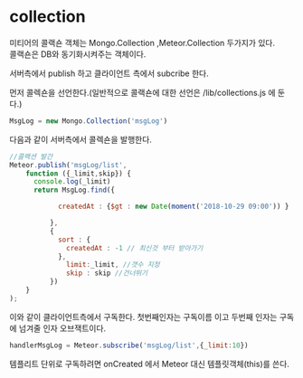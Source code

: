 collection
==========
미티어의 콜랙숀 객체는 Mongo.Collection ,Meteor.Collection 두가지가 있다.   
콜랙숀은 DB와 동기화시켜주는 객체이다.

서버측에서 publish 하고 클라이언트 측에서 subcribe 한다.

먼저 콜렉숀을 선언한다.(일반적으로 콜랙숀에 대한 선언은 /lib/collections.js 에 둔다.)
```js
MsgLog = new Mongo.Collection('msgLog')
```

다음과 같이 서버측에서 콜렉숀을 발행한다.  
```js
//콜랙션 발간
Meteor.publish('msgLog/list',
    function ({_limit,skip}) {
      console.log(_limit)
      return MsgLog.find({

            createdAt : {$gt : new Date(moment('2018-10-29 09:00')) }

          },
          {
            sort : {
              createdAt : -1 // 최신것 부터 받아가기
            },
              limit:_limit, //갯수 지정
              skip : skip //건너뛰기
          })
    }
);
```

이와 같이 클라이언트측에서 구독한다. 첫번째인자는 구독이름 이고 두번째 인자는 구독에 넘겨줄 인자 오브잭트이다.
```js
handlerMsgLog = Meteor.subscribe('msgLog/list',{_limit:10})
```

템플리트 단위로 구독하려면 onCreated 에서 Meteor 대신 템플릿객체(this)를 쓴다.